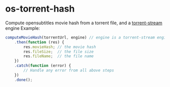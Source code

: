 os-torrent-hash
================

Compute opensubtitles movie hash from a torrent file, and a [torrent-stream](https://www.npmjs.org/package/torrent-stream) engine
Example:
```javascript
computeMovieHash(torrentUrl, engine) // engine is a torrent-stream engine
    .then(function (res) {
        res.movieHash; // the movie hash
        res.fileSize;  // the file size
        res.fileName;  // the file name
    })
    .catch(function (error) {
        // Handle any error from all above steps
    })
    .done();
```
